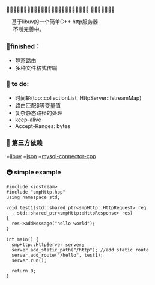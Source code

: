 🥜🥐🥖🥞🥓🥙🥚🥘🥗🥫🥣🥪🥩🥨🥦🥥🦗🥛🥟🥠🥡🥤🥢🥧 🥦🥩🥐🍕🎯🥫🥧

&emsp;基于libuv的一个简单C++ http服务器 \
&emsp;
不断完善中。

### 🍕finished：
+ 静态路由
+ 多种文件格式传输

###  🎯 to do:
+ 时间轮(tcp::collectionList, HttpServer::fstreamMap)
+ 路由匹配$等变量值
+ 复杂静态路径的处理
+ keep-alive
+ Accept-Ranges: bytes
&ensp;

### 🗼 第三方依赖
+[libuv](https://github.com/libuv/libuv)
+[json](https://github.com/nlohmann/json)
+[mysql-connector-cpp](https://github.com/mysql/mysql-connector-cpp)

### 🚇 simple example

```
#include <iostream>
#include "smpHttp.hpp"
using namespace std;

void test1(std::shared_ptr<smpHttp::HttpRequest> req
  , std::shared_ptr<smpHttp::HttpResponse> res) 
{
  res->addMessage("hello world");
}

int main() {
  smpHttp::HttpServer server;
  server.add_static_path("/http"); //add static route
  server.add_route("/hello", test1);
  server.run();
  
  return 0;
}
```